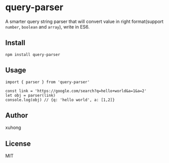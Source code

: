 # query-parser
A smarter query string parser that will convert value in right format(support `number`, `boolean` and `array`), write in ES6.

## Install
```
npm install query-parser
```

## Usage
```
import { parser } from 'query-parser'

const link = 'https://google.com/search?q=hello+world&a=1&a=2'
let obj = parser(link)
console.log(obj) // {q: 'hello world', a: [1,2]}
```

## Author
xuhong

## License
MIT